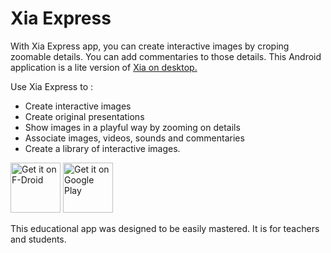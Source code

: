 Xia Express
===========

With Xia Express app, you can create interactive images by croping zoomable details. You can add commentaries to those details. This Android application is a lite version of [Xia on desktop.](https://xia.dane.ac-versailles.fr/)

Use Xia Express to :
* Create interactive images
* Create original presentations
* Show images in a playful way by zooming on details
* Associate images, videos, sounds and commentaries
* Create a library of interactive images.

[<img src="https://f-droid.org/badge/get-it-on.png"
     alt="Get it on F-Droid"
     height="80">](https://f-droid.org/packages/fr.ac_versailles.dane.xiaexpress/)
[<img src="https://play.google.com/intl/en_us/badges/images/generic/en-play-badge.png"
     alt="Get it on Google Play"
     height="80">](https://play.google.com/store/apps/details?id=fr.ac_versailles.dane.xiaexpress)

This educational app was designed to be easily mastered. It is for teachers and students.
